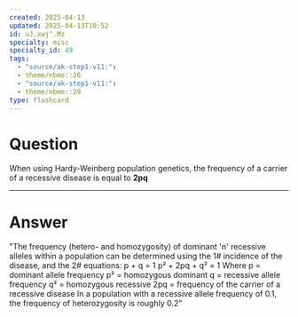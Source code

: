 ```yaml
---
created: 2025-04-13
updated: 2025-04-13T10:52
id: uJ,xwj^.Mz
specialty: misc
specialty_id: 49
tags:
  - "source/ak-step1-v11:": 
  - theme/nbme::26
  - "source/ak-step1-v11:": 
  - theme/nbme::29
type: flashcard
---
```


# Question
When using Hardy-Weinberg population genetics, the frequency of a carrier of a recessive disease is equal to **2pq**

---

# Answer
"The frequency (hetero- and homozygosity) of dominant 'n' recessive alleles within a population can be determined using the 1# incidence of the disease, and the 2# equations:  p + q = 1  p² + 2pq + q² = 1  Where p = dominant allele frequency p² = homozygous dominant q = recessive allele frequency q² = homozygous recessive  2pq = frequency of the carrier of a recessive disease   In a population with a recessive allele frequency of 0.1, the frequency of heterozygosity is roughly 0.2"